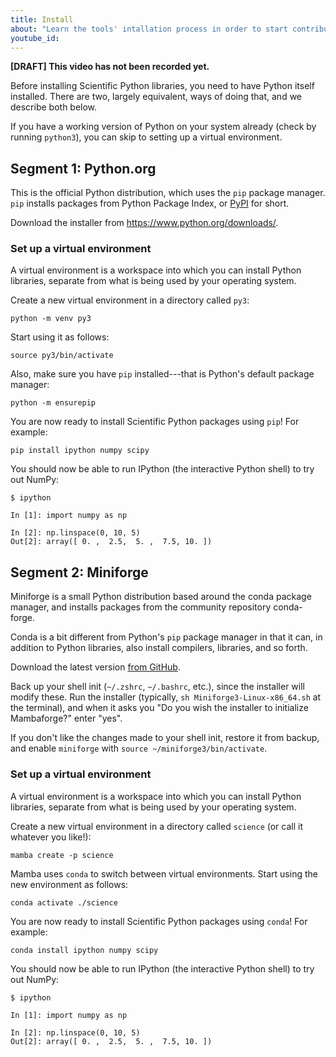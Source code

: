 ```yaml
---
title: Install
about: "Learn the tools' intallation process in order to start contributing to the Scientific Python ecosystem."
youtube_id:
---
```


**[DRAFT] This video has not been recorded yet.**

Before installing Scientific Python libraries, you need to have Python
itself installed. There are two, largely equivalent, ways of doing
that, and we describe both below.

If you have a working version of Python on your system already (check
by running `python3`), you can skip to setting up a virtual environment.

## Segment 1: Python.org

This is the official Python distribution, which uses the `pip` package manager. `pip` installs packages from Python Package Index, or [PyPI](https://pypi.org/) for short.

Download the installer from https://www.python.org/downloads/.

### Set up a virtual environment

A virtual environment is a workspace into which you can install Python
libraries, separate from what is being used by your operating system.

Create a new virtual environment in a directory called
`py3`:

```
python -m venv py3
```

Start using it as follows:

```
source py3/bin/activate
```

Also, make sure you have `pip` installed---that is Python's default package manager:

```
python -m ensurepip
```

You are now ready to install Scientific Python packages using `pip`! For example:

```
pip install ipython numpy scipy
```

You should now be able to run IPython (the interactive Python shell) to try out NumPy:

```
$ ipython

In [1]: import numpy as np

In [2]: np.linspace(0, 10, 5)
Out[2]: array([ 0. ,  2.5,  5. ,  7.5, 10. ])
```

## Segment 2: Miniforge

Miniforge is a small Python distribution based around the conda
package manager, and installs packages from the community repository
conda-forge.

Conda is a bit different from Python's `pip` package manager in that
it can, in addition to Python libraries, also install compilers,
libraries, and so forth.

Download the latest version [from
GitHub](https://github.com/conda-forge/miniforge#miniforge3).

Back up your shell init (`~/.zshrc`, `~/.bashrc`, etc.), since the installer will modify these.
Run the installer (typically, `sh Miniforge3-Linux-x86_64.sh` at the terminal), and when it asks you "Do you wish the installer to
initialize Mambaforge?" enter "yes".

If you don't like the changes made to your shell init, restore it from backup,
and enable `miniforge` with `source ~/miniforge3/bin/activate`.

### Set up a virtual environment

A virtual environment is a workspace into which you can install Python
libraries, separate from what is being used by your operating system.

Create a new virtual environment in a directory called
`science` (or call it whatever you like!):

```
mamba create -p science
```

Mamba uses `conda` to switch between virtual environments. Start using
the new environment as follows:

```
conda activate ./science
```

You are now ready to install Scientific Python packages using `conda`!
For example:

```
conda install ipython numpy scipy
```

You should now be able to run IPython (the interactive Python shell) to try out NumPy:

```
$ ipython

In [1]: import numpy as np

In [2]: np.linspace(0, 10, 5)
Out[2]: array([ 0. ,  2.5,  5. ,  7.5, 10. ])
```
